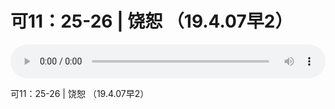 # 可11：25-26 | 饶恕 （19.4.07早2）

<audio style="width: 100%;" preload="false" controls controlslist="nodownload"><source src="http://file.simai.life/audio/mp3/old/27469.mp3" type="audio/mpeg">Your browser does not support the audio element.</audio>


<p>可11：25-26 | 饶恕 （19.4.07早2）</p>